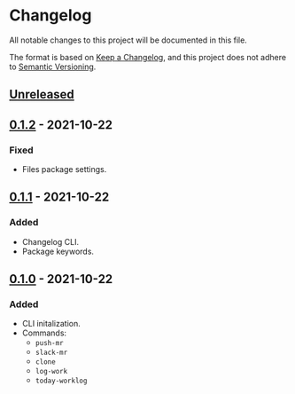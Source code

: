 # Changelog

All notable changes to this project will be documented in this file.

The format is based on [Keep a Changelog](https://keepachangelog.com/en/1.0.0/),
and this project does not adhere to [Semantic Versioning](https://semver.org/spec/v2.0.0.html).

## [Unreleased]

## [0.1.2] - 2021-10-22
### Fixed
- Files package settings.

## [0.1.1] - 2021-10-22
### Added
- Changelog CLI.
- Package keywords.

## [0.1.0] - 2021-10-22
### Added
- CLI initalization.
- Commands:
  - `push-mr`
  - `slack-mr`
  - `clone`
  - `log-work`
  - `today-worklog`

[Unreleased]: https://github.com:ardier16/shelf-cli/compare/v0.1.2...master
[0.1.2]: https://github.com:ardier16/shelf-cli/compare/v0.1.1...v0.1.2
[0.1.1]: https://github.com:ardier16/shelf-cli/compare/v0.1.0...v0.1.1
[0.1.0]: https://github.com:ardier16/shelf-cli/compare/v0.1.0
